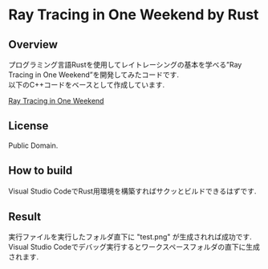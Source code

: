 # Ray Tracing in One Weekend by Rust
## Overview
プログラミング言語Rustを使用してレイトレーシングの基本を学べる”Ray Tracing in One Weekend”を開発してみたコードです.   
以下のC++コードをベースとして作成しています.

[Ray Tracing in One Weekend](https://raytracing.github.io/books/RayTracingInOneWeekend.html)

## License
Public Domain.

## How to build
Visual Studio CodeでRust用環境を構築すればサクッとビルドできるはずです.

## Result
実行ファイルを実行したフォルダ直下に "test.png" が生成されれば成功です.   
Visual Studio Codeでデバッグ実行するとワークスペースフォルダの直下に生成されます.
